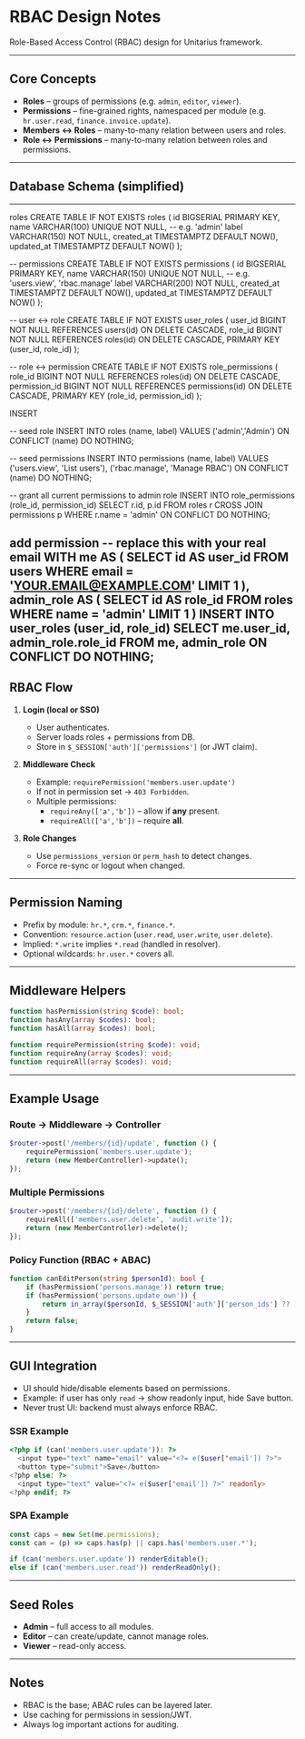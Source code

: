 # RBAC Design Notes

Role-Based Access Control (RBAC) design for Unitarius framework.

---

## Core Concepts

- **Roles** – groups of permissions (e.g. `admin`, `editor`, `viewer`).
- **Permissions** – fine-grained rights, namespaced per module (e.g. `hr.user.read`, `finance.invoice.update`).
- **Members ↔ Roles** – many-to-many relation between users and roles.
- **Role ↔ Permissions** – many-to-many relation between roles and permissions.

---

## Database Schema (simplified)

---
   roles
CREATE TABLE IF NOT EXISTS roles (
  id BIGSERIAL PRIMARY KEY,
  name  VARCHAR(100) UNIQUE NOT NULL,   -- e.g. 'admin'
  label VARCHAR(150) NOT NULL,
  created_at TIMESTAMPTZ DEFAULT NOW(),
  updated_at TIMESTAMPTZ DEFAULT NOW()
);

-- permissions
CREATE TABLE IF NOT EXISTS permissions (
  id BIGSERIAL PRIMARY KEY,
  name  VARCHAR(150) UNIQUE NOT NULL,   -- e.g. 'users.view', 'rbac.manage'
  label VARCHAR(200) NOT NULL,
  created_at TIMESTAMPTZ DEFAULT NOW(),
  updated_at TIMESTAMPTZ DEFAULT NOW()
);

-- user <-> role
CREATE TABLE IF NOT EXISTS user_roles (
  user_id BIGINT NOT NULL REFERENCES users(id) ON DELETE CASCADE,
  role_id BIGINT NOT NULL REFERENCES roles(id) ON DELETE CASCADE,
  PRIMARY KEY (user_id, role_id)
);

-- role <-> permission
CREATE TABLE IF NOT EXISTS role_permissions (
  role_id BIGINT NOT NULL REFERENCES roles(id) ON DELETE CASCADE,
  permission_id BIGINT NOT NULL REFERENCES permissions(id) ON DELETE CASCADE,
  PRIMARY KEY (role_id, permission_id)
);


INSERT 


-- seed role
INSERT INTO roles (name, label)
VALUES ('admin','Admin')
ON CONFLICT (name) DO NOTHING;

-- seed permissions
INSERT INTO permissions (name, label) VALUES
  ('users.view',  'List users'),
  ('rbac.manage', 'Manage RBAC')
ON CONFLICT (name) DO NOTHING;

-- grant all current permissions to admin role
INSERT INTO role_permissions (role_id, permission_id)
SELECT r.id, p.id
FROM roles r CROSS JOIN permissions p
WHERE r.name = 'admin'
ON CONFLICT DO NOTHING;


add permission 
-- replace this with your real email
WITH me AS (
  SELECT id AS user_id FROM users WHERE email = 'YOUR.EMAIL@EXAMPLE.COM' LIMIT 1
),
admin_role AS (
  SELECT id AS role_id FROM roles WHERE name = 'admin' LIMIT 1
)
INSERT INTO user_roles (user_id, role_id)
SELECT me.user_id, admin_role.role_id FROM me, admin_role
ON CONFLICT DO NOTHING;
-


## RBAC Flow

1. **Login (local or SSO)**
   - User authenticates.
   - Server loads roles + permissions from DB.
   - Store in `$_SESSION['auth']['permissions']` (or JWT claim).

2. **Middleware Check**
   - Example: `requirePermission('members.user.update')`
   - If not in permission set → `403 Forbidden`.
   - Multiple permissions:
     - `requireAny(['a','b'])` – allow if **any** present.
     - `requireAll(['a','b'])` – require **all**.

3. **Role Changes**
   - Use `permissions_version` or `perm_hash` to detect changes.
   - Force re-sync or logout when changed.

---

## Permission Naming

- Prefix by module: `hr.*`, `crm.*`, `finance.*`.
- Convention: `resource.action` (`user.read`, `user.write`, `user.delete`).
- Implied: `*.write` implies `*.read` (handled in resolver).
- Optional wildcards: `hr.user.*` covers all.

---

## Middleware Helpers

```php
function hasPermission(string $code): bool;
function hasAny(array $codes): bool;
function hasAll(array $codes): bool;

function requirePermission(string $code): void;
function requireAny(array $codes): void;
function requireAll(array $codes): void;
```

---

## Example Usage

### Route → Middleware → Controller

```php
$router->post('/members/{id}/update', function () {
    requirePermission('members.user.update');
    return (new MemberController)->update();
});
```

### Multiple Permissions

```php
$router->post('/members/{id}/delete', function () {
    requireAll(['members.user.delete', 'audit.write']);
    return (new MemberController)->delete();
});
```

### Policy Function (RBAC + ABAC)

```php
function canEditPerson(string $personId): bool {
    if (hasPermission('persons.manage')) return true;
    if (hasPermission('persons.update_own')) {
        return in_array($personId, $_SESSION['auth']['person_ids'] ?? [], true);
    }
    return false;
}
```

---

## GUI Integration

- UI should hide/disable elements based on permissions.
- Example: if user has only `read` → show readonly input, hide Save button.
- Never trust UI: backend must always enforce RBAC.

### SSR Example

```php
<?php if (can('members.user.update')): ?>
  <input type="text" name="email" value="<?= e($user['email']) ?>">
  <button type="submit">Save</button>
<?php else: ?>
  <input type="text" value="<?= e($user['email']) ?>" readonly>
<?php endif; ?>
```

### SPA Example

```js
const caps = new Set(me.permissions);
const can = (p) => caps.has(p) || caps.has('members.user.*');

if (can('members.user.update')) renderEditable();
else if (can('members.user.read')) renderReadOnly();
```

---

## Seed Roles

- **Admin** – full access to all modules.
- **Editor** – can create/update, cannot manage roles.
- **Viewer** – read-only access.

---

## Notes

- RBAC is the base; ABAC rules can be layered later.
- Use caching for permissions in session/JWT.
- Always log important actions for auditing.
